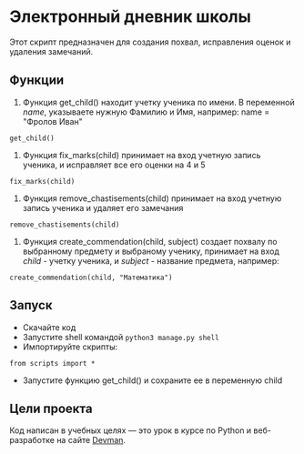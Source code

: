 # Электронный дневник школы

Этот скрипт предназначен для создания похвал, исправления оценок и удаления замечаний.

## Функции

1. Функция get_child() находит учетку ученика по имени.
В переменной *name*, указываете нужную Фамилию и Имя, например:
name = "Фролов Иван"
```
get_child()
```
1. Функция fix_marks(child) принимает на вход учетную запись ученика, и исправляет все его оценки на 4 и 5
```
fix_marks(child)
```
1. Функция remove_chastisements(child) принимает на вход учетную запись ученика и удаляет его замечания
```
remove_chastisements(child)
```
1. Функция create_commendation(child, subject) создает похвалу по выбранному предмету и выбраному ученику, принимает на вход *child* - учетку ученика, и *subject* - название предмета, например:
```
create_commendation(child, "Математика")
```

## Запуск

- Скачайте код
- Запустите shell командой `python3 manage.py shell`
- Импортируйте скрипты:
```
from scripts import *
```
- Запустите функцию get_child() и сохраните ее в переменную child

## Цели проекта

Код написан в учебных целях — это урок в курсе по Python и веб-разработке на сайте [Devman](https://dvmn.org).
